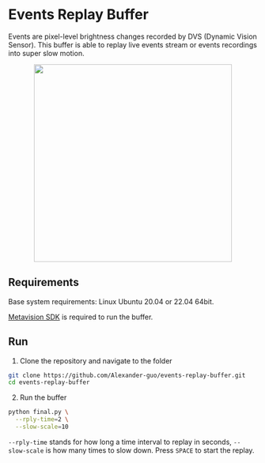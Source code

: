 # Events Replay Buffer

Events are pixel-level brightness changes recorded by DVS (Dynamic Vision Sensor). This buffer is able to replay live events stream or events recordings into super slow motion.

<p align="center">
  <img src="buffer1.gif" width="400">
</p>

## Requirements

Base system requirements: Linux Ubuntu 20.04 or 22.04 64bit.

[Metavision SDK](https://docs.prophesee.ai/stable/installation/linux.html) is required to run the buffer.

## Run

1. Clone the repository and navigate to the folder
```bash
git clone https://github.com/Alexander-guo/events-replay-buffer.git
cd events-replay-buffer
```
2. Run the buffer
```bash
python final.py \
  --rply-time=2 \
  --slow-scale=10
```
`--rply-time` stands for how long a time interval to replay in seconds, `--slow-scale` is how many times to slow down. Press `SPACE` to start the replay.
